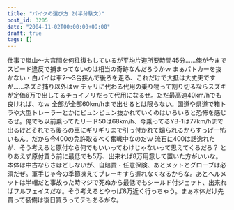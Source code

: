 ```yaml
---
title: "バイクの選び方 2(半分駄文)"
post_id: 3205
date: "2004-11-02T00:00:00+09:00"
draft: true
tags: []
---
```



仕事で嵐山～大宮間を何往復もしているが平均片道所要時間45分……俺が今までスピード違反で捕まってないのは相当の奇跡なんだろうかｗ まぁパトカーを抜かない・白バイは車2～3台挟んで後ろを走る、これだけで大抵は大丈夫ですが……ネズミ捕り以外はｗ  チャリに代わる代用の乗り物って割り切るならスズキが定価6万で出してるチョイノリだって代用になるぜ。ただ最高速40km/hでも良ければ、なｗ 全部が全部60km/hまで出せるとは限らない。国道や県道で箱トラや大型トレーラーとかにビュンビュン抜かれていくのはいろいろと恐怖を感じるぜ。俺でも以前乗ってたリード50は68km/h、今乗ってるYB-1は77km/hまで出るけどそれでも後ろの車にギリギリまで引っ付かれて煽られるからすっげー怖いもん。だから今400の免許取るべく奮戦中なのだｗ 流石に400は話逸れたが、そう考えると原付なら何でもいいってわけじゃないって思えてくるだろ？ とりあえず原付買う前に最低でも5万、出来れば8万用意して置いた方がいいな。本体は中古ならさほどしないが、自賠責・任意保険、あとメットとグローブは必須だぜ。軍手じゃ今の季節凍えてブレーキすら握れなくなるからな。あとヘルメットは半帽だと事故った時マジで死ぬから最低でもシールド付ジェット、出来ればフルフェイスだな。そう考えるとやっぱ8万近く行っちゃう。まぁ本体だけ先買って装備は後日買うってテもあるがな。
